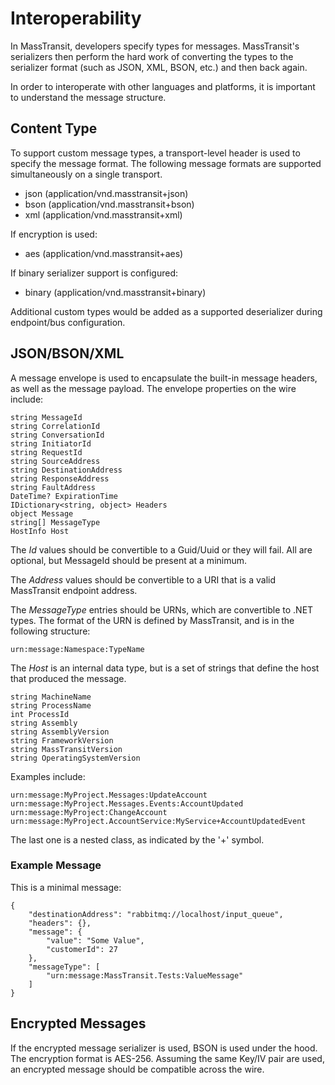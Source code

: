 # Interoperability

In MassTransit, developers specify types for messages. MassTransit's serializers then perform the hard work of converting the types to the serializer format (such as JSON, XML, BSON, etc.) and then back again.

In order to interoperate with other languages and platforms, it is important to understand the message structure.

## Content Type

To support custom message types, a transport-level header is used to specify the message format. The following message formats are supported simultaneously on a single transport.

- json (application/vnd.masstransit+json)
- bson (application/vnd.masstransit+bson)
- xml  (application/vnd.masstransit+xml)

If encryption is used:

- aes  (application/vnd.masstransit+aes)

If binary serializer support is configured:

- binary (application/vnd.masstransit+binary)

Additional custom types would be added as a supported deserializer during endpoint/bus configuration.

## JSON/BSON/XML

A message envelope is used to encapsulate the built-in message headers, as well as the message payload. The envelope properties on the wire include:

    string MessageId
    string CorrelationId
    string ConversationId
    string InitiatorId
    string RequestId
    string SourceAddress
    string DestinationAddress
    string ResponseAddress
    string FaultAddress
    DateTime? ExpirationTime
    IDictionary<string, object> Headers
    object Message
    string[] MessageType
    HostInfo Host

The _Id_ values should be convertible to a Guid/Uuid or they will fail. All are optional, but MessageId should be present at a minimum.

The _Address_ values should be convertible to a URI that is a valid MassTransit endpoint address.

The _MessageType_ entries should be URNs, which are convertible to .NET types. The format of the URN is defined by MassTransit, and is in the following structure:

    urn:message:Namespace:TypeName

The _Host_ is an internal data type, but is a set of strings that define the host that produced the message.

    string MachineName
    string ProcessName
    int ProcessId
    string Assembly
    string AssemblyVersion
    string FrameworkVersion
    string MassTransitVersion
    string OperatingSystemVersion

Examples include:

    urn:message:MyProject.Messages:UpdateAccount
    urn:message:MyProject.Messages.Events:AccountUpdated
    urn:message:MyProject:ChangeAccount
    urn:message:MyProject.AccountService:MyService+AccountUpdatedEvent

The last one is a nested class, as indicated by the '+' symbol.

### Example Message

This is a minimal message:

    {
        "destinationAddress": "rabbitmq://localhost/input_queue",
        "headers": {},
        "message": {
            "value": "Some Value",
            "customerId": 27
        },
        "messageType": [
            "urn:message:MassTransit.Tests:ValueMessage"
        ]
    }


## Encrypted Messages

If the encrypted message serializer is used, BSON is used under the hood. The encryption format is AES-256. Assuming the same Key/IV pair are used, an encrypted message should be compatible across the wire.
